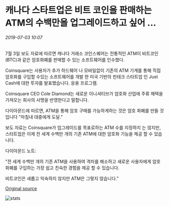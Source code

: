 # 캐나다 스타트업은 비트 코인을 판매하는 ATM의 수백만을 업그레이드하고 싶어 ...

###### 2019-07-03 10:07

7월 3일 보도 자료에 따르면 캐나다 거래소 코인스퀘어는 전통적인 ATM이 비트코인(BTC)과 같은 암호화폐를 판매할 수 있는 소프트웨어를 인수했다.

Coinsquare는 사용자가 추가 하드웨어 나 모바일없이 기존의 ATM 기계를 통해 직접 암호화를 구입할 수있는 소프트웨어를 개발 한 미국 기반의 핀테크 스타트업 인 Just Cash에 대한 투자를 발표했습니다. 응용 프로그램.

Coinsquare CEO Cole Diamond는 새로운 이니셔티브가 암호화 산업에 주류 채택을 가져오는 회사의 사명을 반영한다고 말합니다.

다이아몬드에 따르면, ATM을 통해 암호 구매를 가능하게하는 것은 암호 화폐를 만들 것입니다 "마침내 대중에게 도달."

보도 자료는 Coinsquare가 업그레이드를 목표로하는 ATM 수를 지정하지 는 않지만, 스타트업은 이제 전 세계 수백만 개의 기존 ATM에 대한 암호화 기능을 제공 할 수 있습니다.

다이아몬드 노트:

"전 세계 수백만 개의 기존 ATM을 사용하여 격차를 해소하고 새로운 사용자에게 암호 화폐를 구입하는 가장 쉽고 친숙한 경험을 제공 할 수 있습니다.

비트코인은 새롭고 익숙하지 않지만 ATM은 그렇지 않습니다."

[Original source](https://cointelegraph.com/news/canadian-startup-wants-to-upgrade-millions-of-atms-to-sell-bitcoin)

![stats](https://c.statcounter.com/11760860/0/a89fa40b/1/ "stats")